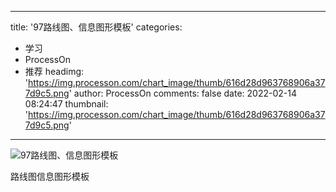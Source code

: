 
---
title: '97路线图、信息图形模板'
categories: 
 - 学习
 - ProcessOn
 - 推荐
headimg: 'https://img.processon.com/chart_image/thumb/616d28d963768906a377d9c5.png'
author: ProcessOn
comments: false
date: 2022-02-14 08:24:47
thumbnail: 'https://img.processon.com/chart_image/thumb/616d28d963768906a377d9c5.png'
---

<div>   
<img class="thumb" alt="97路线图、信息图形模板" src="https://img.processon.com/chart_image/thumb/616d28d963768906a377d9c5.png" referrerpolicy="no-referrer">
<p>路线图信息图形模板</p>  
</div>
            